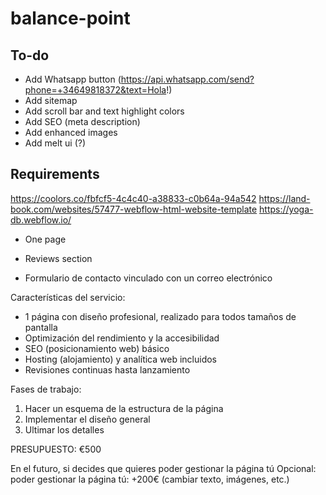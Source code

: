 # balance-point

## To-do

- Add Whatsapp button (https://api.whatsapp.com/send?phone=+34649818372&text=Hola!)
- Add sitemap
- Add scroll bar and text highlight colors
- Add SEO (meta description)
- Add enhanced images
- Add melt ui (?)

## Requirements

https://coolors.co/fbfcf5-4c4c40-a38833-c0b64a-94a542
https://land-book.com/websites/57477-webflow-html-website-template
https://yoga-db.webflow.io/

- One page
- Reviews section

- Formulario de contacto vinculado con un correo electrónico

Características del servicio:

- 1 página con diseño profesional, realizado para todos tamaños de pantalla
- Optimización del rendimiento y la accesibilidad
- SEO (posicionamiento web) básico
- Hosting (alojamiento) y analítica web incluidos
- Revisiones continuas hasta lanzamiento

Fases de trabajo:

1. Hacer un esquema de la estructura de la página
2. Implementar el diseño general
3. Ultimar los detalles

PRESUPUESTO: €500

En el futuro, si decides que quieres poder gestionar la página tú
Opcional: poder gestionar la página tú: +200€ (cambiar texto, imágenes, etc.)
